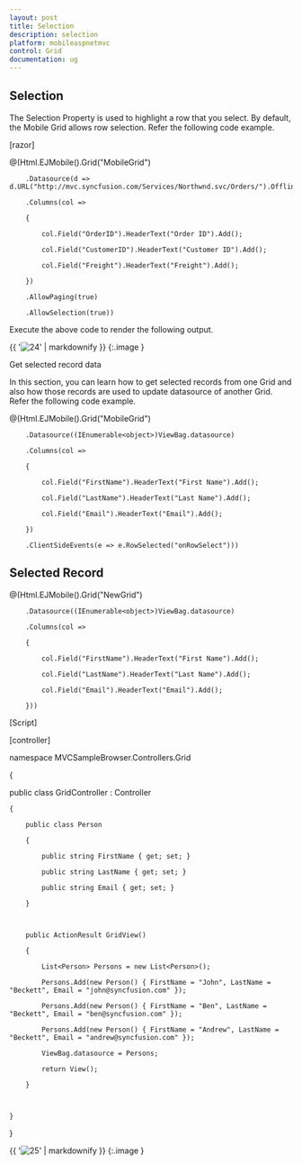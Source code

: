 ```yaml
---
layout: post
title: Selection
description: selection
platform: mobileaspnetmvc
control: Grid
documentation: ug
---
```


## Selection

The Selection Property is used to highlight a row that you select. By default, the Mobile Grid allows row selection. Refer the following code example.



[razor]



@(Html.EJMobile().Grid<object>("MobileGrid")

        .Datasource(d => d.URL("http://mvc.syncfusion.com/Services/Northwnd.svc/Orders/").Offline(true))

        .Columns(col =>

        {

            col.Field("OrderID").HeaderText("Order ID").Add();

            col.Field("CustomerID").HeaderText("Customer ID").Add();

            col.Field("Freight").HeaderText("Freight").Add();

        })

        .AllowPaging(true)

        .AllowSelection(true))





Execute the above code to render the following output.



{{ '![24](Selection_images/Selection_img1.png)' | markdownify }}
{:.image }




Get selected record data

In this section, you can learn how to get selected records from one Grid and also how those records are used to update datasource of another Grid. Refer the following code example.






@(Html.EJMobile().Grid<object>("MobileGrid")

        .Datasource((IEnumerable<object>)ViewBag.datasource)

        .Columns(col =>

        {

            col.Field("FirstName").HeaderText("First Name").Add();

            col.Field("LastName").HeaderText("Last Name").Add();

            col.Field("Email").HeaderText("Email").Add();

        })

        .ClientSideEvents(e => e.RowSelected("onRowSelect")))

<h2>Selected Record</h2>

@(Html.EJMobile().Grid<object>("NewGrid")

        .Datasource((IEnumerable<object>)ViewBag.datasource)

        .Columns(col =>

        {

            col.Field("FirstName").HeaderText("First Name").Add();

            col.Field("LastName").HeaderText("Last Name").Add();

            col.Field("Email").HeaderText("Email").Add();

        }))


[Script]



<script type="text/javascript">

    function onRowSelect(e) {

        $("#NewGrid").ejmGrid({ dataSource: [e.record] });

    }

</script>



[controller]


namespace MVCSampleBrowser.Controllers.Grid

{

   public class GridController : Controller

    {

        public class Person

        {

            public string FirstName { get; set; }

            public string LastName { get; set; }

            public string Email { get; set; }

        }



        public ActionResult GridView()

        {

            List<Person> Persons = new List<Person>();

            Persons.Add(new Person() { FirstName = "John", LastName = "Beckett", Email = "john@syncfusion.com" });

            Persons.Add(new Person() { FirstName = "Ben", LastName = "Beckett", Email = "ben@syncfusion.com" });

            Persons.Add(new Person() { FirstName = "Andrew", LastName = "Beckett", Email = "andrew@syncfusion.com" });

            ViewBag.datasource = Persons;

            return View();

        }



    }

}



{{ '![25](Selection_images/Selection_img2.png)' | markdownify }}
{:.image }





